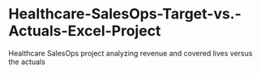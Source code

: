 # Healthcare-SalesOps-Target-vs.-Actuals-Excel-Project
Healthcare SalesOps project analyzing revenue and covered lives versus the actuals
